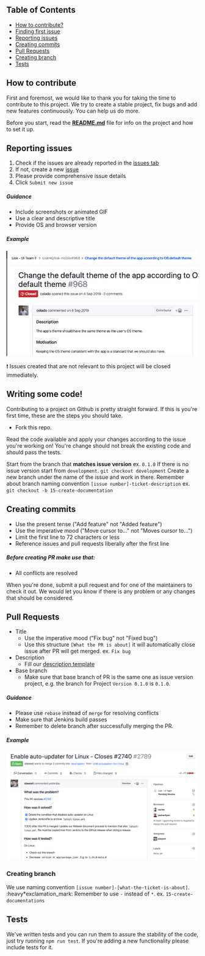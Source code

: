 ## Table of Contents

<!-- vim-markdown-toc GFM -->

- [How to contribute?](#how-to-contribute)
- [Finding first issue](#finding-first-issue)
- [Reporting issues](#reporting-issues)
- [Creating commits](#creating-commits)
- [Pull Requests](#pull-requests)
- [Creating branch](#creating-branch)
- [Tests](#tests)

<!-- vim-markdown-toc -->

## How to contribute

First and foremost, we would like to thank you for taking the time to contribute to this project. We try to create a stable project, fix bugs and add new features continuously. You can help us do more.

Before you start, read the **[README.md](/README.md)** file for info on the project and how to set it up.

## Reporting issues

1.  Check if the issues are already reported in the [issues tab](https://github.com/LiskHQ/lisk-mobile/issues)
2.  If not, create a new [issue](https://github.com/LiskHQ/lisk-mobile/issues/new/choose)
3.  Please provide comprehensive issue details 
4.  Click `Submit new issue`

##### Guidance

- Include screenshots or animated GIF
- Use a clear and descriptive title
- Provide OS and browser version

##### Example

![Alt text](./assets/issue.png?raw=true 'Perfect Issue')

:heavy_exclamation_mark: Issues created that are not relevant to this project will be closed immediately.

## Writing some code!

Contributing to a project on Github is pretty straight forward. If this is you're first time, these are the steps you should take.

- Fork this repo.

Read the code available and apply your changes according to the issue you're working on! You're change should not break the existing code and should pass the tests.

Start from the branch that **matches issue version** ex. `0.1.0`
If there is no issue version start from `development`.
`git checkout development`
Create a new branch under the name of the issue and work in there. Remember about branch naming convention `[issue number]-ticket-description`
ex. `git checkout -b 15-create-documentation`

## Creating commits

- Use the present tense ("Add feature" not "Added feature")
- Use the imperative mood ("Move cursor to..." not "Moves cursor to...")
- Limit the first line to 72 characters or less
- Reference issues and pull requests liberally after the first line

##### Before creating PR make use that:

- All conflicts are resolved

When you're done, submit a pull request and for one of the maintainers to check it out. We would let you know if there is any problem or any changes that should be considered.

## Pull Requests

- Title
  - Use the imperative mood ("Fix bug" not "Fixed bug")
  - Use this structure `[What the PR is about]` it will automatically close issue after PR will get merged.
    ex. `Fix bug`
- Description
  - Fill our [description template](/.github/pull_request_template.md)
- Base branch
  - Make sure that base branch of PR is the same one as issue version project, e.g. the branch for Project `Version 0.1.0` is `0.1.0`.

##### Guidance

- Please use `rebase` instead of `merge` for resolving conflicts
- Make sure that Jenkins build passes
- Remember to delete branch after successfully merging the PR.

##### Example

![Alt text](./assets/pr.png?raw=true 'Perfect PR')

### Creating branch

We use naming convention `[issue number]-[what-the-ticket-is-about]`.
:heavy*exclamation_mark: Remember to use `-` instead of `*`. ex. `15-create-documentations`

## Tests

We've written tests and you can run them to assure the stability of the code, just try running `npm run test`.
If you're adding a new functionality please include tests for it.
